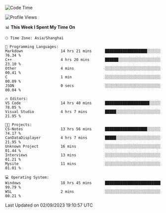 <!--START_SECTION:waka-->
![Code Time](http://img.shields.io/badge/Code%20Time-1%2C211%20hrs%2053%20mins-blue)

![Profile Views](http://img.shields.io/badge/Profile%20Views-0-blue)

📊 **This Week I Spent My Time On** 

```text
🕑︎ Time Zone: Asia/Shanghai

💬 Programming Languages: 
Markdown                 14 hrs 21 mins      ███████████████████░░░░░░   76.34 % 
C++                      4 hrs 20 mins       ██████░░░░░░░░░░░░░░░░░░░   23.10 % 
Other                    4 mins              ░░░░░░░░░░░░░░░░░░░░░░░░░   00.41 % 
C                        1 min               ░░░░░░░░░░░░░░░░░░░░░░░░░   00.09 % 
JSON                     0 secs              ░░░░░░░░░░░░░░░░░░░░░░░░░   00.04 % 

🔥 Editors: 
VS Code                  14 hrs 40 mins      ████████████████████░░░░░   78.05 % 
Visual Studio            4 hrs 7 mins        █████░░░░░░░░░░░░░░░░░░░░   21.95 % 

🐱‍💻 Projects: 
CS-Notes                 13 hrs 56 mins      ███████████████████░░░░░░   74.17 % 
CanDataDisplayer         4 hrs 7 mins        █████░░░░░░░░░░░░░░░░░░░░   21.95 % 
Unknown Project          16 mins             ░░░░░░░░░░░░░░░░░░░░░░░░░   01.44 % 
Interviews               13 mins             ░░░░░░░░░░░░░░░░░░░░░░░░░   01.21 % 
Mysite                   11 mins             ░░░░░░░░░░░░░░░░░░░░░░░░░   01.01 % 

💻 Operating System: 
Windows                  18 hrs 45 mins      █████████████████████████   99.79 % 
WSL                      2 mins              ░░░░░░░░░░░░░░░░░░░░░░░░░   00.21 % 
```


 Last Updated on 02/09/2023 19:10:57 UTC
<!--END_SECTION:waka-->